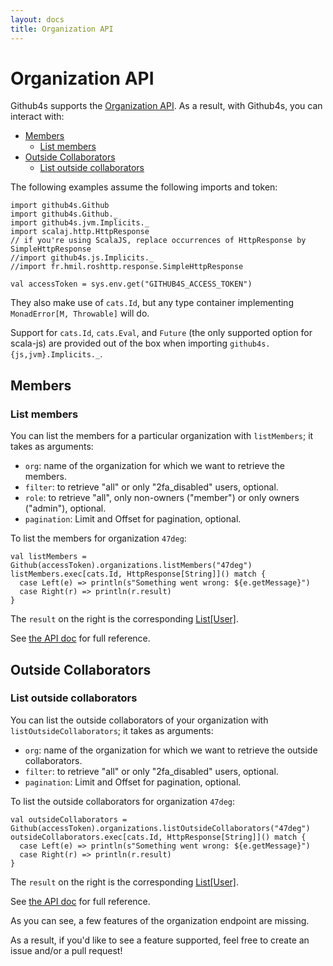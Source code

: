 ```yaml
---
layout: docs
title: Organization API
---
```


# Organization API

Github4s supports the [Organization API](https://developer.github.com/v3/orgs/). As a result,
with Github4s, you can interact with:

- [Members](#members)
  - [List members](#list-members)
- [Outside Collaborators](#outside-collaborators)
  - [List outside collaborators](#list-outside-collaborators)

The following examples assume the following imports and token:

```tut:silent
import github4s.Github
import github4s.Github._
import github4s.jvm.Implicits._
import scalaj.http.HttpResponse
// if you're using ScalaJS, replace occurrences of HttpResponse by SimpleHttpResponse
//import github4s.js.Implicits._
//import fr.hmil.roshttp.response.SimpleHttpResponse

val accessToken = sys.env.get("GITHUB4S_ACCESS_TOKEN")
```

They also make use of `cats.Id`, but any type container implementing `MonadError[M, Throwable]` will do.

Support for `cats.Id`, `cats.Eval`, and `Future` (the only supported option for scala-js) are
provided out of the box when importing `github4s.{js,jvm}.Implicits._`.

## Members

### List members

You can list the members for a particular organization with `listMembers`; it takes as arguments:

- `org`: name of the organization for which we want to retrieve the members.
- `filter`: to retrieve "all" or only "2fa_disabled" users, optional.
- `role`: to retrieve "all", only non-owners ("member") or only owners ("admin"), optional.
- `pagination`: Limit and Offset for pagination, optional.

To list the members for organization `47deg`:

```tut:silent
val listMembers = Github(accessToken).organizations.listMembers("47deg")
listMembers.exec[cats.Id, HttpResponse[String]]() match {
  case Left(e) => println(s"Something went wrong: ${e.getMessage}")
  case Right(r) => println(r.result)
}
```

The `result` on the right is the corresponding [List[User]][user-scala].

See [the API doc](https://developer.github.com/v3/orgs/members/#members-list) for full reference.

## Outside Collaborators

### List outside collaborators

You can list the outside collaborators of your organization with `listOutsideCollaborators`; it takes as arguments:

- `org`: name of the organization for which we want to retrieve the outside collaborators.
- `filter`: to retrieve "all" or only "2fa_disabled" users, optional.
- `pagination`: Limit and Offset for pagination, optional.

To list the outside collaborators for organization `47deg`:

```tut:silent
val outsideCollaborators = Github(accessToken).organizations.listOutsideCollaborators("47deg")
outsideCollaborators.exec[cats.Id, HttpResponse[String]]() match {
  case Left(e) => println(s"Something went wrong: ${e.getMessage}")
  case Right(r) => println(r.result)
}
```

The `result` on the right is the corresponding [List[User]][user-scala].

See [the API doc](https://developer.github.com/v3/orgs/outside_collaborators/#list-outside-collaborators) for full reference.

As you can see, a few features of the organization endpoint are missing.

As a result, if you'd like to see a feature supported, feel free to create an issue and/or a pull request!

[user-scala]: https://github.com/47deg/github4s/blob/master/github4s/shared/src/main/scala/github4s/free/domain/User.scala
